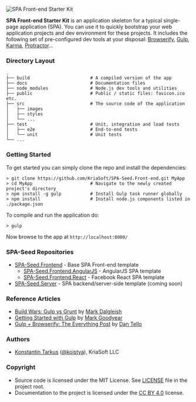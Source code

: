![SPA Front-end Starter Kit](http://files.tarkus.me/spa-seed/Single-page-Application-Starter-Kit.png)

**SPA Front-end Starter Kit** is an application skeleton for a typical single-page application (SPA).
You can use it to quickly bootstrap your web application projects and dev environment for these projects.
It includes the following set of pre-configured dev tools at your disposal:
[Browserify](http://browserify.org/), [Gulp](http://gulpjs.com/), [Karma](http://karma-runner.github.io/),
[Protractor](https://github.com/angular/protractor)...

### Directory Layout

```
.
├── build                       # A compiled version of the app
├── docs                        # Documentation files
├── node_modules                # Node.js dev tools and utilities
├── public                      # Public / static files: favicon.ico etc.
├── src                         # The source code of the application
│   ├── images
│   ├── styles
│   └── ...
├── test                        # Unit, integration and load tests
│   ├── e2e                     # End-to-end tests
│   └── unit                    # Unit tests
└── ...
```

### Getting Started

To get started you can simply clone the repo and install the dependencies:

```
> git clone https://github.com/KriaSoft/SPA-Seed.Front-end.git MyApp
> cd MyApp                      # Navigate to the newly created project's directory
> npm install -g gulp           # Install Gulp task runner globally
> npm install                   # Install node.js components listed in ./package.json
```

To compile and run the application do:

```
> gulp
```

Now browse to the app at `http://localhost:8000/`

### SPA-Seed Repositories

 * [SPA-Seed.Frontend](https://github.com/KriaSoft/SPA-Seed.Front-end) - Base SPA Front-end template
   * [SPA-Seed.Frontend.AngularJS](https://github.com/KriaSoft/SPA-Seed.Front-end.AngularJS) - AngularJS SPA template
   * [SPA-Seed.Frontend.React](https://github.com/KriaSoft/SPA-Seed.Front-end.React) - Facebook React SPA template
 * [SPA-Seed.Server](https://github.com/KriaSoft/SPA-Seed.Server-side) - SPA backend/server-side template (coming soon)

### Reference Articles

 * [Build Wars: Gulp vs Grunt](http://markdalgleish.github.io/presentation-build-wars-gulp-vs-grunt/)
   by [Mark Dalgleish](https://twitter.com/markdalgleish)
 * [Getting Started with Gulp](http://markgoodyear.com/2014/01/getting-started-with-gulp/)
   by [Mark Goodyear](https://twitter.com/markgdyr)
 * [Gulp + Browserify: The Everything Post](http://viget.com/extend/gulp-browserify-starter-faq)
   by [Dan Tello](https://twitter.com/dantello5)

### Authors

 * [Konstantin Tarkus](https://angel.co/koistya) ([@koistya](https://twitter.com/koistya)), KriaSoft LLC

### Copyright

 * Source code is licensed under the MIT License. See [LICENSE](./LICENSE) file in the project root.
 * Documentation to the project is licensed under the [CC BY 4.0](http://creativecommons.org/licenses/by/4.0/) license.
